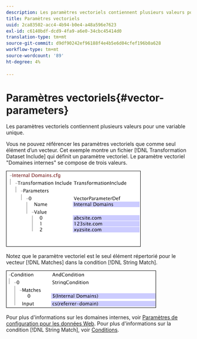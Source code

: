 ```yaml
---
description: Les paramètres vectoriels contiennent plusieurs valeurs pour une variable unique.
title: Paramètres vectoriels
uuid: 2ca83502-acc4-4b94-b0e4-a48a596e7623
exl-id: c6140bdf-dcd9-4fa9-a6e0-34cbc45414d0
translation-type: tm+mt
source-git-commit: d9df90242ef96188f4e4b5e6d04cfef196b0a628
workflow-type: tm+mt
source-wordcount: '89'
ht-degree: 4%

---
```


# Paramètres vectoriels{#vector-parameters}

Les paramètres vectoriels contiennent plusieurs valeurs pour une variable unique.

Vous ne pouvez référencer les paramètres vectoriels que comme seul élément d’un vecteur. Cet exemple montre un fichier [!DNL Transformation Dataset Include] qui définit un paramètre vectoriel. Le paramètre vectoriel &quot;Domaines internes&quot; se compose de trois valeurs.

![](assets/cfg_WebParameters_InternalDomains.png)

Notez que le paramètre vectoriel est le seul élément répertorié pour le vecteur [!DNL Matches] dans la condition [!DNL String Match].

![](assets/cfg_Parameters_InternalDomains_Ref.png)

Pour plus d&#39;informations sur les domaines internes, voir [Paramètres de configuration pour les données Web](../../../../home/c-dataset-const-proc/c-config-web-data/c-config-web-data.md#concept-9a306b65483a484bb3f6f3c1d7e77519). Pour plus d&#39;informations sur la condition [!DNL String Match], voir [Conditions](../../../../home/c-dataset-const-proc/c-conditions/c-abt-cond.md).

